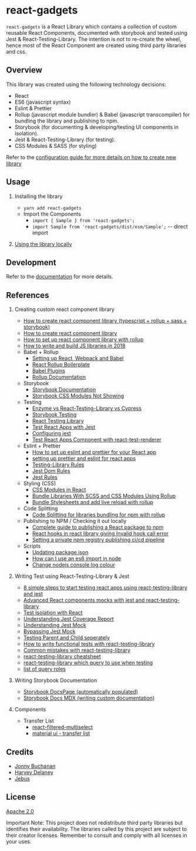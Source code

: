 # react-gadgets

`react-gadgets` is a React Library which contains a collection of custom reusable React Components, documented with storybook and tested using Jest &amp; React-Testing-Library. The intention is not to re-create the wheel, hence most of the React Component are created using third party libraries and css.

## Overview

This library was created using the following technology decisions:

-   React
-   ES6 (javascript syntax)
-   Eslint & Prettier
-   Rollup (javascript module bundler) & Babel (javascript transcompiler) for bundling the library and publishing to npm.
-   Storybook (for documenting & developing/testing UI components in isolation).
-   Jest & React-Testing-Library (for testing).
-   CSS Modules & SASS (for styling)

Refer to the [configuration guide for more details on how to create new library](./doc/CREATE_NEW_LIBRARY.md)

## Usage

1. Installing the library
    - `yarn add react-gadgets`
    - Import the Components
        - `import { Sample } from 'react-gadgets';`
        - `import Sample from 'react-gadgets/dist/esm/Sample';` -- direct import

2. [Using the library locally](./doc/README.md#4-testing-the-library-locally)

## Development

Refer to the [documentation](./doc/README.md) for more details.

## References

1. Creating custom react component library
    - [How to create react component library (typescript + rollup + sass + storybook)](https://blog.harveydelaney.com/creating-your-own-react-component-library/)
    - [How to create react component library](https://medium.com/better-programming/lets-build-react-components-library-part-3-b2e7aec478a2)
    - [How to set up react component library with rollup](https://medium.com/grandata-engineering/how-i-set-up-a-react-component-library-with-rollup-be6ccb700333)
    - [How to write and build JS libraries in 2018](https://medium.com/@kelin2025/so-you-wanna-use-es6-modules-714f48b3a953)
    - Babel + Rollup
        - [Setting up React, Webpack and Babel](https://www.valentinog.com/blog/babel/)
        - [React Rollup Boilerplate](https://github.com/KaiHotz/react-rollup-boilerplate)
        - [Babel Plugins](https://babeljs.io/docs/en/plugins/)
        - [Rollup Documentation](https://rollupjs.org/guide/en/#creating-your-first-bundle)
    - Storybook
        - [Storybook Documentation](https://storybook.js.org/docs/basics/introduction/)
        - [Storybook CSS Modules Not Showing](https://github.com/storybookjs/storybook/issues/6055)
    - Testing
        - [Enzyme vs React-Testing-Library vs Cypress](https://medium.com/javascript-in-plain-english/i-tested-a-react-app-with-jest-testing-library-and-cypress-here-are-the-differences-3192eae03850)
        - [Storybook Testing](https://storybook.js.org/docs/testing/react-ui-testing/)
        - [React Testing Library](https://testing-library.com/docs/react-testing-library/intro)
        - [Test React Apps with Jest](https://jestjs.io/docs/en/tutorial-react)
        - [Configuring jest](https://jestjs.io/docs/en/configuration)
        - [Test React Apps Component with react-test-renderer](https://www.valentinog.com/blog/testing-react/)
    - Eslint + Prettier
        - [How to set up eslint and prettier for your React app](https://thomlom.dev/setup-eslint-prettier-react/)
        - [setting up prettier and eslint for react apps](https://medium.com/dubizzletechblog/setting-up-prettier-and-eslint-for-js-and-react-apps-bbc779d29062)
        - [Testing-Library Rules](https://github.com/testing-library/eslint-plugin-testing-library)
        - [Jest Dom Rules](https://github.com/testing-library/eslint-plugin-jest-dom)
        - [Jest Rules](https://www.npmjs.com/package/eslint-plugin-jest)
    - Styling (CSS)
        - [CSS Modules in React](https://programmingwithmosh.com/react/css-modules-react/)
        - [Bundle Libraries With SCSS and CSS Modules Using Rollup](https://florian.ec/blog/rollup-scss-css-modules/)
        - [Bundle Stylesheets and add live reload with rollup](https://www.learnwithjason.dev/blog/learn-rollup-css/)
    - Code Splitting
        - [Code Splitting for libraries bundling for npm with rollup](https://levelup.gitconnected.com/code-splitting-for-libraries-bundling-for-npm-with-rollup-1-0-2522c7437697)
    - Publishing to NPM / Checking it out locally
        - [Complete guide to publishing a React package to npm](https://blog.logrocket.com/the-complete-guide-to-publishing-a-react-package-to-npm/)
        - [React hooks in react library giving Invalid hook call error](https://stackoverflow.com/questions/56021112/react-hooks-in-react-library-giving-invalid-hook-call-error)
        - [Setting a private npm registry publishing ci/cd pipeline](https://blog.harveydelaney.com/setting-up-a-private-npm-registry-publishing-ci-cd-pipeline/)
    - Scripts
        - [Updating package.json](https://stackoverflow.com/questions/10685998/how-to-update-a-value-in-a-json-file-and-save-it-through-node-js)
        - [How can I use an es6 import in node](https://stackoverflow.com/questions/45854169/how-can-i-use-an-es6-import-in-node)
        - [Change nodejs console log colour](https://stackoverflow.com/questions/9781218/how-to-change-node-jss-console-font-color)

2. Writing Test using React-Testing-Library & Jest
    - [8 simple steps to start testing react apps using react-testing-library and jest](https://www.freecodecamp.org/news/8-simple-steps-to-start-testing-react-apps-using-react-testing-library-and-jest/)
    - [Advanced React components mocks with jest and react-testing-library](https://medium.com/@ericdcobb/advanced-react-component-mocks-with-jest-and-react-testing-library-f1ae8838400b)
    - [Test Isolation with React](https://kentcdodds.com/blog/test-isolation-with-react)
    - [Understanding Jest Coverage Report](https://medium.com/@krishankantsinghal/how-to-read-test-coverage-report-generated-using-jest-c2d1cb70da8b)
    - [Understanding Jest Mock](https://medium.com/@rickhanlonii/understanding-jest-mocks-f0046c68e53c)
    - [Bypassing Jest Mock](https://jestjs.io/docs/en/bypassing-module-mocks)
    - [Testing Parent and Child seperately](https://github.com/testing-library/react-testing-library/issues/167)
    - [How to write functional tests with react-testing-library](https://blog.echobind.com/writing-functional-tests-with-react-testing-library-part-1-470870ee1a6)
    - [Common mistakes with react-testing-library](https://kentcdodds.com/blog/common-mistakes-with-react-testing-library)
    - [react-testing-library cheatsheet](https://testing-library.com/docs/react-testing-library/cheatsheet)
    - [react-testing-library which query to use when testing](https://testing-library.com/docs/guide-which-query)
    - [list of query roles](https://developer.mozilla.org/en-US/docs/Web/Accessibility/ARIA/ARIA_Techniques#Roles)

3. Writing Storybook Documentation
    - [Storybook DocsPage (automatically populated)](https://github.com/storybookjs/storybook/blob/master/addons/docs/docs/docspage.md)
    - [Storybook Docs MDX (writing custom documentation)](https://github.com/storybookjs/storybook/blob/master/addons/docs/docs/mdx.md)

4. Components
    - Transfer List
        - [react-filtered-multiselect](https://github.com/insin/react-filtered-multiselect)
        - [material ui - transfer list ](https://material-ui.com/components/transfer-list/)

## Credits

- [Jonny Buchanan](https://github.com/insin/react-filtered-multiselect)
- [Harvey Delaney](https://github.com/HarveyD/react-component-library)
- [Jebus](https://medium.com/@jebus)

## License

[Apache 2.0](LICENSE)

Important Note: This project does not redistribute third party libraries but identifies their availability. The libraries called by this project are subject to their creator licenses. Remember to consult and comply with all licenses in your uses.
